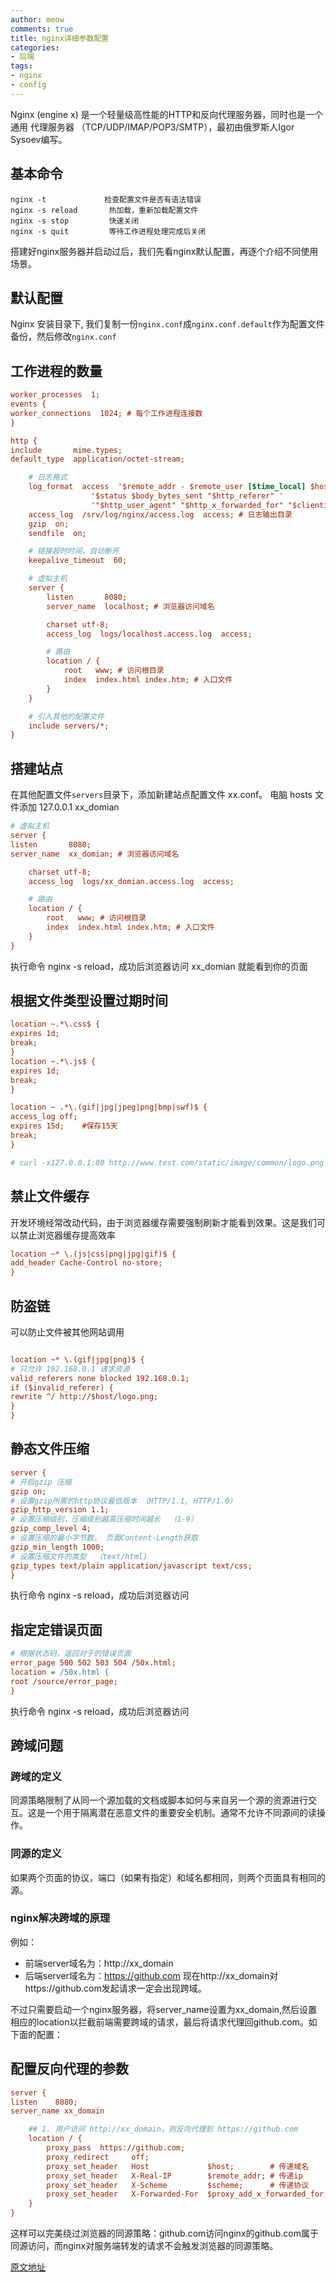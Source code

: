 ```yaml
---
author: meow
comments: true
title: nginx详细参数配置
categories:
- 后端
tags:
- nginx
- config
---
```

Nginx (engine x) 是一个轻量级高性能的HTTP和反向代理服务器，同时也是一个通用 代理服务器 （TCP/UDP/IMAP/POP3/SMTP），最初由俄罗斯人Igor Sysoev编写。
## 基本命令

```
nginx -t             检查配置文件是否有语法错误
nginx -s reload       热加载，重新加载配置文件
nginx -s stop         快速关闭
nginx -s quit         等待工作进程处理完成后关闭

```
搭建好nginx服务器并启动过后，我们先看nginx默认配置，再逐个介绍不同使用场景。

## 默认配置
Nginx 安装目录下, 我们复制一份`nginx.conf`成`nginx.conf.default`作为配置文件备份，然后修改`nginx.conf`

## 工作进程的数量

```ini
worker_processes  1;
events {
worker_connections  1024; # 每个工作进程连接数
}

http {
include       mime.types;
default_type  application/octet-stream;

    # 日志格式
    log_format  access  '$remote_addr - $remote_user [$time_local] $host "$request" '
                  '$status $body_bytes_sent "$http_referer" '
                  '"$http_user_agent" "$http_x_forwarded_for" "$clientip"';
    access_log  /srv/log/nginx/access.log  access; # 日志输出目录
    gzip  on;
    sendfile  on;

    # 链接超时时间，自动断开
    keepalive_timeout  60;

    # 虚拟主机
    server {
        listen       8080;
        server_name  localhost; # 浏览器访问域名

        charset utf-8;
        access_log  logs/localhost.access.log  access;

        # 路由
        location / {
            root   www; # 访问根目录
            index  index.html index.htm; # 入口文件
        }
    }

    # 引入其他的配置文件
    include servers/*;
}

```

## 搭建站点

在其他配置文件`servers`目录下，添加新建站点配置文件 xx.conf。
电脑 hosts 文件添加  127.0.0.1   xx_domian

```ini
# 虚拟主机
server {
listen       8080;
server_name  xx_domian; # 浏览器访问域名

    charset utf-8;
    access_log  logs/xx_domian.access.log  access;

    # 路由
    location / {
        root   www; # 访问根目录
        index  index.html index.htm; # 入口文件
    }
}
```

执行命令 nginx -s reload，成功后浏览器访问  xx_domian 就能看到你的页面

## 根据文件类型设置过期时间

```ini
location ~.*\.css$ {
expires 1d;
break;
}
location ~.*\.js$ {
expires 1d;
break;
}

location ~ .*\.(gif|jpg|jpeg|png|bmp|swf)$ {
access_log off;
expires 15d;    #保存15天
break;
}

# curl -x127.0.0.1:80 http://www.test.com/static/image/common/logo.png -I #测试图片的max-age
```

## 禁止文件缓存
开发环境经常改动代码，由于浏览器缓存需要强制刷新才能看到效果。这是我们可以禁止浏览器缓存提高效率

```ini
location ~* \.(js|css|png|jpg|gif)$ {
add_header Cache-Control no-store;
}
```

## 防盗链
可以防止文件被其他网站调用

```ini

location ~* \.(gif|jpg|png)$ {
# 只允许 192.168.0.1 请求资源
valid_referers none blocked 192.168.0.1;
if ($invalid_referer) {
rewrite ^/ http://$host/logo.png;
}
}
```
## 静态文件压缩

```ini
server {
# 开启gzip 压缩
gzip on;
# 设置gzip所需的http协议最低版本 （HTTP/1.1, HTTP/1.0）
gzip_http_version 1.1;
# 设置压缩级别，压缩级别越高压缩时间越长  （1-9）
gzip_comp_level 4;
# 设置压缩的最小字节数， 页面Content-Length获取
gzip_min_length 1000;
# 设置压缩文件的类型  （text/html)
gzip_types text/plain application/javascript text/css;
}
```
执行命令 nginx -s reload，成功后浏览器访问

## 指定定错误页面

```ini
# 根据状态码，返回对于的错误页面
error_page 500 502 503 504 /50x.html;
location = /50x.html {
root /source/error_page;
}

```
执行命令 nginx -s reload，成功后浏览器访问

## 跨域问题
### 跨域的定义
同源策略限制了从同一个源加载的文档或脚本如何与来自另一个源的资源进行交互。这是一个用于隔离潜在恶意文件的重要安全机制。通常不允许不同源间的读操作。
### 同源的定义
如果两个页面的协议，端口（如果有指定）和域名都相同，则两个页面具有相同的源。
### nginx解决跨域的原理
例如：
- 前端server域名为：http://xx_domain
- 后端server域名为：https://github.com
现在http://xx_domain对https://github.com发起请求一定会出现跨域。

不过只需要启动一个nginx服务器，将server_name设置为xx_domain,然后设置相应的location以拦截前端需要跨域的请求，最后将请求代理回github.com。如下面的配置：

## 配置反向代理的参数

```ini
server {
listen    8080;
server_name xx_domain

    ## 1. 用户访问 http://xx_domain，则反向代理到 https://github.com
    location / {
        proxy_pass  https://github.com;
        proxy_redirect     off;
        proxy_set_header   Host             $host;        # 传递域名
        proxy_set_header   X-Real-IP        $remote_addr; # 传递ip
        proxy_set_header   X-Scheme         $scheme;      # 传递协议
        proxy_set_header   X-Forwarded-For  $proxy_add_x_forwarded_for;
    }
}
```
这样可以完美绕过浏览器的同源策略：github.com访问nginx的github.com属于同源访问，而nginx对服务端转发的请求不会触发浏览器的同源策略。

[原文地址](https://www.cnblogs.com/hanease/p/15890509.html)
